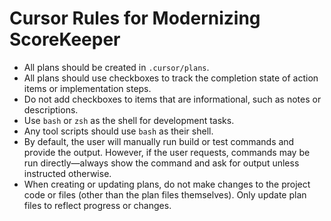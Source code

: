 # Cursor Rules for Modernizing ScoreKeeper

- All plans should be created in `.cursor/plans`.
- All plans should use checkboxes to track the completion state of action items or implementation steps.
- Do not add checkboxes to items that are informational, such as notes or descriptions.
- Use `bash` or `zsh` as the shell for development tasks.
- Any tool scripts should use `bash` as their shell.
- By default, the user will manually run build or test commands and provide the output. However, if the user requests, commands may be run directly—always show the command and ask for output unless instructed otherwise.
- When creating or updating plans, do not make changes to the project code or files (other than the plan files themselves). Only update plan files to reflect progress or changes. 